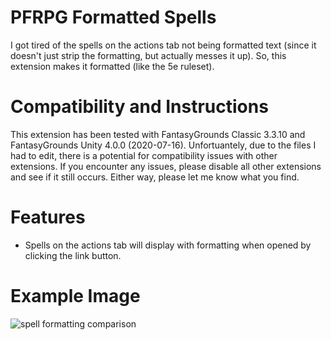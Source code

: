 # PFRPG Formatted Spells
I got tired of the spells on the actions tab not being formatted text (since it doesn't just strip the formatting, but actually messes it up). So, this extension makes it formatted (like the 5e ruleset).

# Compatibility and Instructions
This extension has been tested with FantasyGrounds Classic 3.3.10 and FantasyGrounds Unity 4.0.0 (2020-07-16). Unfortuantely, due to the files I had to edit, there is a potential for compatibility issues with other extensions. If you encounter any issues, please disable all other extensions and see if it still occurs. Either way, please let me know what you find.

# Features
* Spells on the actions tab will display with formatting when opened by clicking the link button.

# Example Image
<img src="https://i.imgur.com/RTDRGei.png" alt="spell formatting comparison"/>
